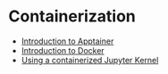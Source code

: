 # Containerization

- [Introduction to Apptainer](./apptainer.md)
- [Introduction to Docker](./docker/Part1/index.md)
- [Using a containerized Jupyter Kernel](./containerized_kernels.md)

<script id="MathJax-script" async src="https://cdn.jsdelivr.net/npm/mathjax@3/es5/tex-mml-chtml.js"></script>